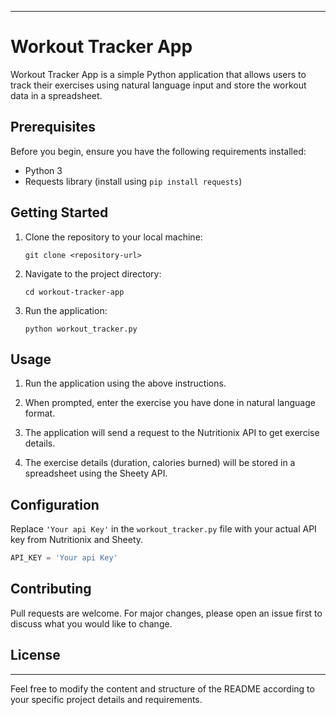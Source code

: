
---

# Workout Tracker App

Workout Tracker App is a simple Python application that allows users to track their exercises using natural language input and store the workout data in a spreadsheet.

## Prerequisites

Before you begin, ensure you have the following requirements installed:

- Python 3
- Requests library (install using `pip install requests`)

## Getting Started

1. Clone the repository to your local machine:

   ```
   git clone <repository-url>
   ```

2. Navigate to the project directory:

   ```
   cd workout-tracker-app
   ```

3. Run the application:

   ```
   python workout_tracker.py
   ```

## Usage

1. Run the application using the above instructions.

2. When prompted, enter the exercise you have done in natural language format.

3. The application will send a request to the Nutritionix API to get exercise details.

4. The exercise details (duration, calories burned) will be stored in a spreadsheet using the Sheety API.

## Configuration

Replace `'Your api Key'` in the `workout_tracker.py` file with your actual API key from Nutritionix and Sheety.

```python
API_KEY = 'Your api Key'
```

## Contributing

Pull requests are welcome. For major changes, please open an issue first to discuss what you would like to change.

## License



---

Feel free to modify the content and structure of the README according to your specific project details and requirements.
